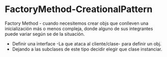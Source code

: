 # FactoryMethod-CreationalPattern
Factory Method - cuando necesitemos crear objs que conlleven una inicialización más o menos compleja, donde alguno de sus integrantes puede variar según se de la situación. 
- Definir una interface -La que ataca al cliente/clase- para definir un obj.
- Dejando a las subclases de este tipo decidir elegir que clase instanciar.
